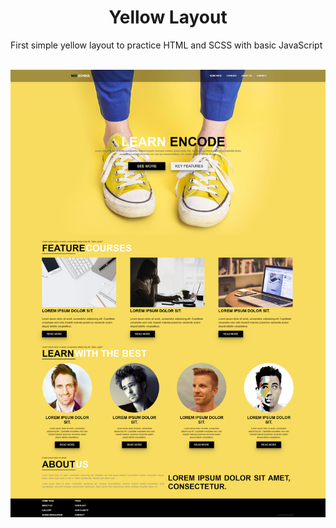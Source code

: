<h1 align="center"> Yellow Layout </h1>
<p>First simple yellow layout to practice HTML and SCSS with basic JavaScript</p><br>

<img src="https://raw.githubusercontent.com/boguszbart/yellowlayout/main/images/yellow-layout.png" alt="Layout desktop" />
